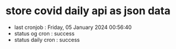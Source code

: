 # store covid daily api as json data

- last cronjob : Friday, 05 January 2024 00:56:40
- status og cron : success
- status daily cron : success
      
      